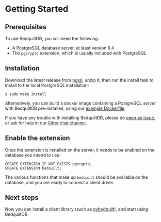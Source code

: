 # Getting Started


## Prerequisites

To use BedquiltDB, you will need the following:

- A PostgreSQL database server, at least version 9.4
- The `pgcrypto` extension, which is usually included with PostgreSQL


## Installation

Download the latest release from [pgxn](http://pgxn.org/dist/bedquilt/), unzip it, then run the install task to install to the local PostgreSQL installation:
```
$ sudo make install
```

Alternatively, you can build a docker image containing a PostgreSQL server with BedquiltDB pre-installed, using our [example Dockerfile](http://github.com/BedquiltDB/docker-bedquiltdb-example).

If you have any trouble with installing BedquiltDB, please do [open an issue](https://github.com/BedquiltDB/bedquilt-core/issues), or ask for help in our [Gitter chat channel](https://gitter.im/BedquiltDB/bedquilt-core).


## Enable the extension

Once the extension is installed on the server, it needs to be enabled on the
database you intend to use:
```
CREATE EXTENSION IF NOT EXISTS pgcrypto;
CREATE EXTENSION bedquilt;
```

The various functions that make up `bedquilt` should be available
on the database, and you are ready to connect a client driver.


## Next steps

Now you can install a client library
(such as [pybedquilt](http://pybedquilt.readthedocs.org)), and start using BedquiltDB.

